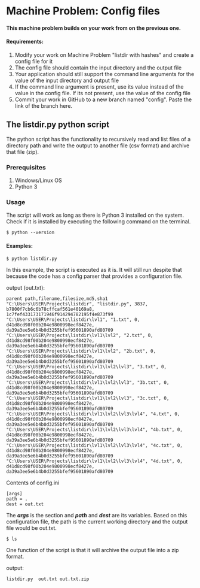 # Machine Problem: Config files

#### This machine problem builds on your work from on the previous one.
#### Requirements: 

1. Modify your work on Machine Problem "listdir with hashes" and create a config file for it
2. The config file should contain the input directory and the output file
3. Your application should still support the command line arguments for the value of the input directory and output file
4. If the command line argument is present, use its value instead of the value in the config file. If its not present, use the value of the config file
5. Commit your work in GitHub to a new branch named "config". Paste the link of the branch here.

## The listdir.py python script

The python script has the functionality to recursively read and list files of a directory path and write the output to another file (csv format) and archive that file (zip). 

### Prerequisites
1. Windows/Linux OS
2. Python 3

### Usage
The script will work as long as there is Python 3 installed on the system.
Check if it is installed by executing the following command on the terminal.
```
$ python --version
```

#### Examples:
```
$ python listdir.py
```
In this example, the script is executed as it is. It will still run despite that because the code has a config parser that provides a configuration file.

output (out.txt):
```
parent path,filename,filesize,md5,sha1
"C:\Users\USER\Projects\listdir", "listdir.py", 3837, b7800f7cb6c6b78cffcaf561e40169a8, 1c7fef433173171946f914294782195f4e873f99
"C:\Users\USER\Projects\listdir\lvl1", "1.txt", 0, d41d8cd98f00b204e9800998ecf8427e, da39a3ee5e6b4b0d3255bfef95601890afd80709
"C:\Users\USER\Projects\listdir\lvl1\lvl2", "2.txt", 0, d41d8cd98f00b204e9800998ecf8427e, da39a3ee5e6b4b0d3255bfef95601890afd80709
"C:\Users\USER\Projects\listdir\lvl1\lvl2", "2b.txt", 0, d41d8cd98f00b204e9800998ecf8427e, da39a3ee5e6b4b0d3255bfef95601890afd80709
"C:\Users\USER\Projects\listdir\lvl1\lvl2\lvl3", "3.txt", 0, d41d8cd98f00b204e9800998ecf8427e, da39a3ee5e6b4b0d3255bfef95601890afd80709
"C:\Users\USER\Projects\listdir\lvl1\lvl2\lvl3", "3b.txt", 0, d41d8cd98f00b204e9800998ecf8427e, da39a3ee5e6b4b0d3255bfef95601890afd80709
"C:\Users\USER\Projects\listdir\lvl1\lvl2\lvl3", "3c.txt", 0, d41d8cd98f00b204e9800998ecf8427e, da39a3ee5e6b4b0d3255bfef95601890afd80709
"C:\Users\USER\Projects\listdir\lvl1\lvl2\lvl3\lvl4", "4.txt", 0, d41d8cd98f00b204e9800998ecf8427e, da39a3ee5e6b4b0d3255bfef95601890afd80709
"C:\Users\USER\Projects\listdir\lvl1\lvl2\lvl3\lvl4", "4b.txt", 0, d41d8cd98f00b204e9800998ecf8427e, da39a3ee5e6b4b0d3255bfef95601890afd80709
"C:\Users\USER\Projects\listdir\lvl1\lvl2\lvl3\lvl4", "4c.txt", 0, d41d8cd98f00b204e9800998ecf8427e, da39a3ee5e6b4b0d3255bfef95601890afd80709
"C:\Users\USER\Projects\listdir\lvl1\lvl2\lvl3\lvl4", "4d.txt", 0, d41d8cd98f00b204e9800998ecf8427e, da39a3ee5e6b4b0d3255bfef95601890afd80709
```
Contents of config.ini
```
[args]
path = .
dest = out.txt
```
The ***args*** is the section and ***path*** and ***dest*** are its variables. Based on this configuration file, the path is the current working directory and the output file would be out.txt.

```
$ ls
```
One function of the script is that it will archive the output file into a zip format.

output:
```
listdir.py  out.txt out.txt.zip
```